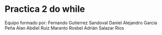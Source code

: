 # Practica 2 do while
Equipo formado por:
Fernando Gutierrez Sandoval
Daniel Alejandro García Peña
Alan Abdiel Ruiz Maranto
Rosbel Adrián Salazar Ríos
